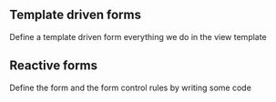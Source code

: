 ## Template driven forms
Define a template driven form everything we do in the view template


## Reactive forms
Define the form and the form control rules by writing some code
